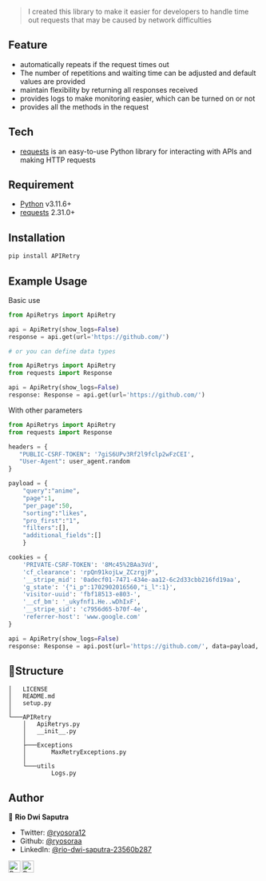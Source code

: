 > I created this library to make it easier for developers to handle time out requests that may be caused by network difficulties

## Feature

- automatically repeats if the request times out
- The number of repetitions and waiting time can be adjusted and default values ​​are provided
- maintain flexibility by returning all responses received
- provides logs to make monitoring easier, which can be turned on or not
- provides all the methods in the request

## Tech

- [requests](https://docs.python-requests.org/) is an easy-to-use Python library for interacting with APIs and making HTTP requests

## Requirement

- [Python](https://www.python.org/) v3.11.6+
- [requests](https://docs.python-requests.org/) 2.31.0+

## Installation

```sh
pip install APIRetry
```

## Example Usage

Basic use

```python
from ApiRetrys import ApiRetry

api = ApiRetry(show_logs=False)
response = api.get(url='https://github.com/')

# or you can define data types

from ApiRetrys import ApiRetry
from requests import Response

api = ApiRetry(show_logs=False)
response: Response = api.get(url='https://github.com/')

```

With other parameters

```python
from ApiRetrys import ApiRetry
from requests import Response

headers = {
   "PUBLIC-CSRF-TOKEN": '7giS6UPv3Rf2l9fclp2wFzCEI',
   "User-Agent": user_agent.random
}

payload = {
    "query":"anime",
    "page":1,
    "per_page":50,
    "sorting":"likes",
    "pro_first":"1",
    "filters":[],
    "additional_fields":[]
    }

cookies = {
    'PRIVATE-CSRF-TOKEN': '8Mc45%2BAa3Vd',
    'cf_clearance': 'rpQn91kojLw_ZCzrgjP',
    '__stripe_mid': '0adecf01-7471-434e-aa12-6c2d33cbb216fd19aa',
    'g_state': '{"i_p":1702902016560,"i_l":1}',
    'visitor-uuid': 'fbf18513-e803-',
    '__cf_bm': '_ukyfnf1.He..wDhIxF',
    '__stripe_sid': 'c7956d65-b70f-4e',
    'referrer-host': 'www.google.com'
}

api = ApiRetry(show_logs=False)
response: Response = api.post(url='https://github.com/', data=payload, cookies=cookies)
```

## 🚀Structure

```
│   LICENSE
│   README.md
│   setup.py
│
└───APIRetry
    │   ApiRetrys.py
    │   __init__.py
    │
    ├───Exceptions
    │       MaxRetryExceptions.py
    │
    └───utils
            Logs.py
```

## Author

👤 **Rio Dwi Saputra**

- Twitter: [@ryosora12](https://twitter.com/ryosora12)
- Github: [@ryosoraa](https://github.com/ryosoraa)
- LinkedIn: [@rio-dwi-saputra-23560b287](https://www.linkedin.com/in/rio-dwi-saputra-23560b287/)

<a href="https://www.linkedin.com/in/ryosora/">
  <img align="left" alt="Ryo's LinkedIn" width="24px" src="https://cdn.jsdelivr.net/npm/simple-icons@v3/icons/linkedin.svg" />
</a>
<a href="https://www.instagram.com/ryosoraaa/">
  <img align="left" alt="Ryo's Instagram" width="24px" src="https://cdn.jsdelivr.net/npm/simple-icons@v3/icons/instagram.svg" />
</a>
